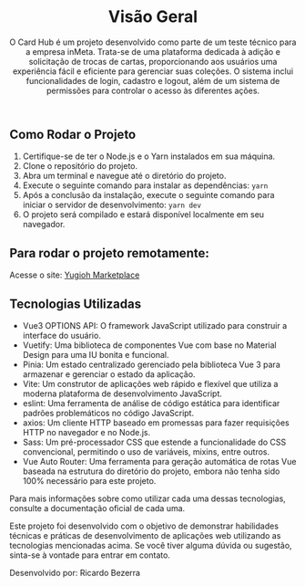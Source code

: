 <!DOCTYPE html>
<html lang="en">
<head>
<meta charset="UTF-8">
<meta name="viewport" content="width=device-width, initial-scale=1.0">
</head>
<body>

<header>
  <h1>Visão Geral</h1>
  <p>O Card Hub é um projeto desenvolvido como parte de um teste técnico para a empresa inMeta. Trata-se de uma plataforma dedicada à adição e solicitação de trocas de cartas, proporcionando aos usuários uma experiência fácil e eficiente para gerenciar suas coleções. O sistema inclui funcionalidades de login, cadastro e logout, além de um sistema de permissões para controlar o acesso às diferentes ações.</p>
</header>

<main>
  <h2>Como Rodar o Projeto</h2>
  <ol>
    <li>Certifique-se de ter o Node.js e o Yarn instalados em sua máquina.</li>
    <li>Clone o repositório do projeto.</li>
    <li>Abra um terminal e navegue até o diretório do projeto.</li>
    <li>Execute o seguinte comando para instalar as dependências: <code>yarn</code></li>
    <li>Após a conclusão da instalação, execute o seguinte comando para iniciar o servidor de desenvolvimento: <code>yarn dev</code></li>
    <li>O projeto será compilado e estará disponível localmente em seu navegador.</li>
  </ol>

  <h2>Para rodar o projeto remotamente:</h2>
  <p>Acesse o site: <a href="https://yugiohmarketplace.netlify.app/" target="_blank">Yugioh Marketplace</a></p>
</main>

<footer>
  <h2>Tecnologias Utilizadas</h2>
  <ul>
    <li><span class="tech">Vue3 OPTIONS API</span>: O framework JavaScript utilizado para construir a interface do usuário.</li>
    <li><span class="tech">Vuetify</span>: Uma biblioteca de componentes Vue com base no Material Design para uma IU bonita e funcional.</li>
    <li><span class="tech">Pinia</span>: Um estado centralizado gerenciado pela biblioteca Vue 3 para armazenar e gerenciar o estado da aplicação.</li>
    <li><span class="tech">Vite</span>: Um construtor de aplicações web rápido e flexível que utiliza a moderna plataforma de desenvolvimento JavaScript.</li>
    <li><span class="tech">eslint</span>: Uma ferramenta de análise de código estática para identificar padrões problemáticos no código JavaScript.</li>
    <li><span class="tech">axios</span>: Um cliente HTTP baseado em promessas para fazer requisições HTTP no navegador e no Node.js.</li>
    <li><span class="tech">Sass</span>: Um pré-processador CSS que estende a funcionalidade do CSS convencional, permitindo o uso de variáveis, mixins, entre outros.</li>
    <li><span class="tech">Vue Auto Router</span>: Uma ferramenta para geração automática de rotas Vue baseada na estrutura do diretório do projeto, embora não tenha sido 100% necessário para este projeto.</li>
  </ul>
  <p>Para mais informações sobre como utilizar cada uma dessas tecnologias, consulte a documentação oficial de cada uma.</p>
  <p>Este projeto foi desenvolvido com o objetivo de demonstrar habilidades técnicas e práticas de desenvolvimento de aplicações web utilizando as tecnologias mencionadas acima. Se você tiver alguma dúvida ou sugestão, sinta-se à vontade para entrar em contato.</p>
  <p>Desenvolvido por: Ricardo Bezerra</p>
</footer>

</body>
</html>
